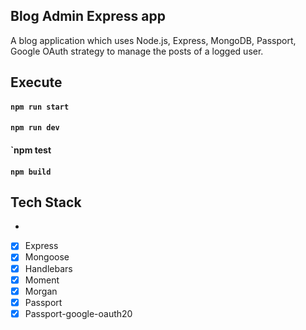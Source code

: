 ## Blog Admin Express app

A blog application which uses Node.js, Express, MongoDB, Passport, Google OAuth strategy to manage the posts of a logged user.

## Execute

#### `npm run start`
#### `npm run dev`
#### `npm test
#### `npm build`

## Tech Stack
-
- [x] Express
- [x] Mongoose
- [x] Handlebars
- [x] Moment
- [x] Morgan
- [x] Passport
- [x] Passport-google-oauth20